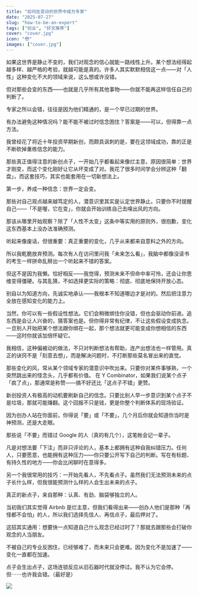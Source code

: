 ```yaml
---
title: "如何在变动的世界中成为专家"
date: "2025-07-27"
slug: "how-to-be-an-expert"
tags: ["创业", "好文推荐"]
cover: "cover.jpg"
icon: "😎"
images: ["cover.jpg"]
---
```

如果这世界是静止不变的，我们对观念的信心就能一路线性上升。某个想法经得起越多样、越严格的考验，就越可能是真的。许多人其实默默相信这一点——对「人性」这种变化不大的领域来说，这么想或许没错。



但对那些会变的东西——也就是几乎所有其他事物——你就不能再这样信任自己的判断了。



专家之所以会错，往往是因为他们精通的，是一个早已过期的世界。



有办法避免这种情况吗？能不能不被过时信念困住？答案是——可以，但得靠一点方法。



我曾经花了将近十年投资早期新创，而颇具讽刺的是，要在这领域成功，靠的正是不断砍掉重练信念的能力。



那些真正值得注意的新创点子，一开始几乎都看起来像烂主意，原因很简单：世界才刚变，而这个变化刚好让它从坏变成了对。我花了很多时间学会分辨这种「翻盘」，而这套技巧，其实也能套用在一切新想法上。



第一步，养成一种信念：世界一定会变。



那些对自己观点越来越笃定的人，潜意识里其实是认定世界静止。只要你不时提醒自己——「不是喔，它在变」，你就会开始训练自己去嗅出风的方向。



那该从哪里开始观察？除了「人性不太变」这条中等实用的原则外，很抱歉，变化这东西基本上没办法准确预测。



听起来像废话，但很重要：真正重要的变化，几乎从来都来自意料之外的方向。



所以我乾脆放弃预测。每次有人在访问里问我「未来怎么看」，我脑中都像没读书的考生一样拼命乱掰出一个听起来不错的答案。



但这不是因为我懒。恰好相反——我觉得，预测未来不但命中率可怜，还会让你思维变得僵硬。与其乱猜，不如选择更实际的策略：彻底、彻底地保持开放心态。



别自以为知道方向，先诚实地承认——我根本不知道哪边才是对的。然后把注意力全放在感知变化的能力上。



当然，你可以有一些假设性想法。它们会稍微绑住你没错，但也会驱动你前进。追东西是会让人兴奋的，猜答案也是。但你得非常有纪律，不让这些假设变成执念。
一旦别人开始把某个想法跟你绑在一起，那个想法就更可能变成你想相信的东西——这时你就该加倍怀疑它。



我相信，这种偏被动的做法，不只对判断想法有帮助，连产出想法也一样管用。真正的诀窍不是「刻意去想」，而是解决问题时，不打断那些莫名冒出来的直觉。



那些变化的风，常从某个领域专家的潜意识中吹出来。只要你对某件事够熟，一个突然跳出来的怪念头，几乎都有价值。
在 Y Combinator，如果我们说某个点子「疯了点」，那通常是称赞——搞不好还比「这点子不错」更赞。



新创投资人有极高的动机要刷新自己的信念。只要比别人早一步意识到某个点子不是垃圾，那就可能赚翻。这个回报不只是钱，更是你整个判断体系的现场验证。



因为创办人站在你面前，你得说「要」或「不要」，几个月后你就会知道你当时是神预测，还是大走眼。



那些说「不要」而错过 Google 的人（真的有几个），这笔帐会记一辈子。



凡是对想法要「下注」而非只评论的人，基本上都拥有这种自我纠错压力。任何人，只要愿意，也能拥有这种压力——你只要公开写下自己的判断。写在有标题、有持久性的地方——你会比闲聊时在意得多。



另一个我很常用的技巧：一开始先看人，不先看点子。虽然我们无法预测未来的点子长什么样，但我很能预测什么样的人会生出未来的点子。



真正的新点子，来自那种：认真、有劲、脑袋够独立的人。



当初我们其实觉得 Airbnb 是烂主意，但我们看得出来——创办人他们是那种「再怪都不会怕」的人，所以我们选择先信人、再信点子，最后押对了。



这招其实通用：想要快一点知道自己什么观念已经过时了？那就去跟那些会打破你观念的人当朋友。



不被自己的专业反困住，已经够难了，而未来只会更难。因为变化不是加速了——变化一直都在加速。



点子会生出点子，这场连锁反应从旧石器时代就没停过。我不认为它会停。
但⋯⋯也许我会错。（最好是）




![](https://prod-files-secure.s3.us-west-2.amazonaws.com/112d0858-5090-4d34-a606-b75eb8d65fd2/46476355-9cf3-4e99-9b7a-3531bc426380/1000202064.png?X-Amz-Algorithm=AWS4-HMAC-SHA256&X-Amz-Content-Sha256=UNSIGNED-PAYLOAD&X-Amz-Credential=ASIAZI2LB466WIKILQMX%2F20250727%2Fus-west-2%2Fs3%2Faws4_request&X-Amz-Date=20250727T171151Z&X-Amz-Expires=3600&X-Amz-Security-Token=IQoJb3JpZ2luX2VjEE4aCXVzLXdlc3QtMiJGMEQCIFSuQTx50T4woTcZ70dvxNNS9aYsBmV4Y%2BSlQKirX%2BnbAiAKRzkMBlX1FfvT1eU%2Fbz8rX13PCgMQXaOFngPHx5HaVir%2FAwh3EAAaDDYzNzQyMzE4MzgwNSIMDRJjwyAjK92qinoiKtwDxbkY0YrI%2B6mbw%2B4CGAoB732lEVhMSYdpPFwvQ0E4d%2BF4QZv5oQa33%2FyvLN%2B1vI%2FJOHJzxh8B%2B%2FDS0n3EWsfGSM2P%2FgYAny7vlRxAKZ5UUTJAoKrvOTzqhBxoCRlUcSqEXeXQdqUUAMtI93ILrmi1Wo7e9OA%2B1%2BqtDCC79KoSGOxxz0j5N1FYqx5JrlxWxKRewB14DaUpsc7ZBys65KjzkBjkuV%2FxARpb8PmwFNjj2ljp%2BgegUocgRs%2FOeZiD6rmIs02LX2do4OLp2eYgJhGXrJndu%2FGlLZdJc4gF57%2F%2BVSl39Nvdyw4Qvdvux82khLH5mkCTZesuGGFFX%2B%2FndGWTB9NpKyU4lJz6PWd5%2BjnIWYSz3oFGisnIbb2FgoJrauAIOxZ5dKXcKM2M28JFTfTlADS4qv1AhAVOPi82G29WmVwVM7bHkkit7wWUbI6mlXRL%2FKr4HvPPwdGJrkHKqia4tvxEdsdYO%2BSBXFFSTNCYMr0aPyIF0GrW3HIRiDRSDMjYhXcem4QIsqsQuYyMpQu56Im7cMVOcQzRriq8Vb23u5h5OuJgTwudIu41hS8lJAd1fALU7KfYXIGjBOW3XpG1WRO2FsH%2FoXRS1QcB9WLafI4o1NYqavWbgk%2BQST4wruiYxAY6pgFC1BKSmCLnQvRRzFdAgv8b2Ab064pIz1vlhfy6CRQSKF6rNowy%2Bi7s8V%2FDmD3kCn3aju6PKplmIjtBGZ%2BsuKCCUMYDAykUDgUYElWhi8AeSTZ%2BeLKMia599tNANCytnqLss%2BsAnTmeDjayD1UJyk%2B2bn2k9m59iKTC5OZ%2F%2FitqfIbDFNOAYUKHCJ2ft168eSoT79YkCHnyP2OV6Ik6RfWia417A3t6&X-Amz-Signature=fcb60f0a1e36a7b79676041b7321a5a546763d560963a81c4116645f444ddd2f&X-Amz-SignedHeaders=host&x-amz-checksum-mode=ENABLED&x-id=GetObject)

